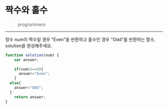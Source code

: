 # 짝수와 홀수

> programmers
> 

---

정수 num이 짝수일 경우 "Even"을 반환하고 홀수인 경우 "Odd"를 반환하는 함수, solution을 완성해주세요.

```javascript
function solution(num) {
    var answer;
    
    if(num%2==0){
      answer="Even";
    }
  else{
    answer="Odd";
  }
    return answer;
}
```
